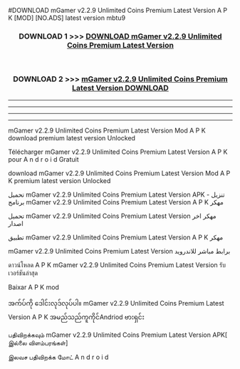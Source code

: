 #DOWNLOAD mGamer  v2.2.9 Unlimited Coins Premium Latest Version A P K [MOD] [NO.ADS] latest version mbtu9



<div align="center">

<h3>DOWNLOAD 1 >>> <a href="https://teeasianyam.web.app?sq=mGamer  v2.2.9 Unlimited Coins Premium Latest Version">DOWNLOAD mGamer  v2.2.9 Unlimited Coins Premium Latest Version </a></h3><br>

<h3>DOWNLOAD 2 >>> <a href="https://teeasianyam.web.app?sq=mGamer  v2.2.9 Unlimited Coins Premium Latest Version ">mGamer  v2.2.9 Unlimited Coins Premium Latest Version  DOWNLOAD </a></h3>

</div>


----------------------------------------------------------

----------------------------------------------------------

----------------------------------------------------------

----------------------------------------------------------


mGamer  v2.2.9 Unlimited Coins Premium Latest Version  Mod A P K download premium latest version Unlocked

Télécharger mGamer  v2.2.9 Unlimited Coins Premium Latest Version  A P K pour A n d r o i d Gratuit

download mGamer  v2.2.9 Unlimited Coins Premium Latest Version  Mod A P K premium latest version Unlocked

تحميل mGamer  v2.2.9 Unlimited Coins Premium Latest Version  APK - تنزيل برنامج mGamer  v2.2.9 Unlimited Coins Premium Latest Version  A P K مهكر

تحميل mGamer  v2.2.9 Unlimited Coins Premium Latest Version  مهكر اخر اصدار

تطبيق mGamer  v2.2.9 Unlimited Coins Premium Latest Version  A P K مهكر

mGamer  v2.2.9 Unlimited Coins Premium Latest Version  برابط مباشر للاندرويد

ดาวน์โหลด A P K mGamer  v2.2.9 Unlimited Coins Premium Latest Version  รับเวอร์ชันล่าสุด

Baixar A P K mod

အက်ပ်ကို ဒေါင်းလုဒ်လုပ်ပါ။ mGamer  v2.2.9 Unlimited Coins Premium Latest Version  A P K အမည်သည်ကူကိုင်Andriod ဗားရှင်း

பதிவிறக்கவும் mGamer  v2.2.9 Unlimited Coins Premium Latest Version  APK[ இல்லை விளம்பரங்கள்] 
 
இலவச பதிவிறக்க மோட் A n d r o i d



